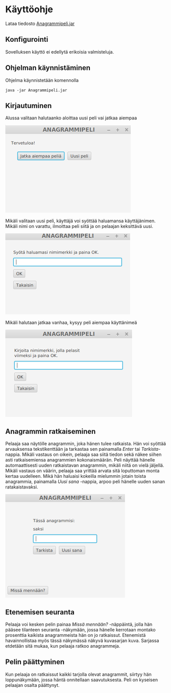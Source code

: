 # Käyttöohje

Lataa tiedosto [Anagrammipeli.jar](https://github.com/sinikala/ot-harjoitustyo/releases/tag/v1.2)

## Konfigurointi
Sovelluksen käyttö ei edellytä erikoisia valmisteluja.

## Ohjelman käynnistäminen
Ohjelma käynnistetään komennolla
````
java -jar Anagrammipeli.jar
````

## Kirjautuminen

Alussa valitaan halutaanko aloittaa uusi peli vai jatkaa aiempaa

![uusiVaiVanha](https://github.com/sinikala/ot-harjoitustyo/blob/master/dokumentaatio/kuvat/Screenshot%20from%202019-05-05%2017-06-53.png)

Mikäli valitaan uusi peli, käyttäjä voi syöttää haluamansa käyttäjänimen. Mikäli nimi on varattu, ilmoittaa peli siitä ja on pelaajan keksittävä uusi.

![uusi](https://github.com/sinikala/ot-harjoitustyo/blob/master/dokumentaatio/kuvat/Screenshot%20from%202019-05-05%2017-07-58.png)

Mikäli halutaan jatkaa vanhaa, kysyy peli aiempaa käyttänimeä

![vanha](https://github.com/sinikala/ot-harjoitustyo/blob/master/dokumentaatio/kuvat/Screenshot%20from%202019-05-05%2017-07-34.png)


## Anagrammin ratkaiseminen
Pelaaja saa näytölle anagrammin, joka hänen tulee ratkaista. Hän voi syöttää arvauksensa tekstikenttään ja tarkastaa sen painamalla _Enter_ tai _Tarkista_-nappia. Mikäli vastaus on oikein, pelaaja saa siitä tiedon sekä näkee siihen asti ratkaisemiensa anagrammien kokonaismäärän. Peli näyttää hänelle automaattisesti uuden ratkaistavan anagrammin, mikäli niitä on vielä jäljellä. Mikäli vastaus on väärin, pelaaja saa yrittää arvata sitä loputtoman monta kertaa uudelleen. Mikä hän haluaisi kokeilla mielummin jotain toista anagrammia, painamalla *Uusi sana* -nappia, arpoo peli hänelle uuden sanan ratakaistavaksi. 

![peli](https://github.com/sinikala/ot-harjoitustyo/blob/master/dokumentaatio/kuvat/Screenshot%20from%202019-05-05%2017-09-00.png)

## Etenemisen seuranta
Pelaaja voi kesken pelin painaa *Missä mennään?* -näppäintä, jolla hän pääsee tilanteen seuranta -näkymään, jossa hänelle kerrotaan montako prosenttia kaikista anagrammeista hän on jo ratkaissut. Etenemistä havainnollistaa myös tässä näkymässä näkyvä kuvasarjan kuva. Sarjassa etdetään sitä mukaa, kun pelaaja ratkoo anagrammeja.

## Pelin päättyminen
Kun pelaaja on ratkaissut kaikki tarjolla olevat anagrammit, siirtyy hän loppunäkymään, jossa häntä onnitellaan saavutuksesta. Peli on kyseisen pelaajan osalta päättynyt.
